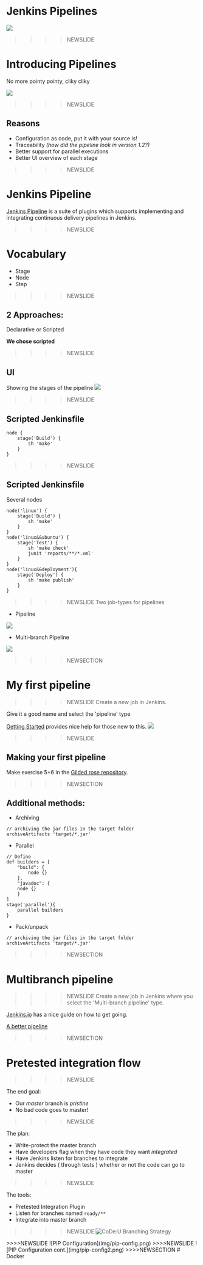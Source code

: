 # Jenkins Pipelines
![](img/jenkinslogo.png)

>>>>NEWSLIDE
# Introducing Pipelines
No more pointy pointy, cliky cliky

![](img/pointclick.jpeg)

>>>>NEWSLIDE
## Reasons
* Configuration as code, put it with your source is!
* Traceability *(how did the pipeline look in version 1.2?)*
* Better support for parallel executions
* Better UI overview of each stage

>>>>NEWSLIDE
# Jenkins Pipeline
[Jenkins Pipeline](https://jenkins.io/doc/book/pipeline/) is a suite of plugins which supports implementing and integrating continuous delivery pipelines in Jenkins.

>>>>NEWSLIDE
# Vocabulary

* Stage
* Node
* Step

>>>>NEWSLIDE
## 2 Approaches:

Declarative or Scripted

**We chose scripted**

>>>>NEWSLIDE
## UI
Showing the stages of the pipeline
![](img/pipeline.png)

>>>>NEWSLIDE
## Scripted Jenkinsfile

```
node {
    stage('Build') {
        sh 'make'
    }
}
```
>>>>NEWSLIDE
## Scripted Jenkinsfile
Several nodes
```
node('linux') {
    stage('Build') {
        sh 'make'
    }
}
node('linux&&ubuntu') {
    stage('Test') {
        sh 'make check'
        junit 'reports/**/*.xml'
    }
}
node('linux&&deployment'){
    stage('Deploy') {
        sh 'make publish'
    }
}
```

>>>>NEWSLIDE
Two job-types for pipelines

- Pipeline

![](img/job.pipeline.png)

- Multi-branch Pipeline

![](img/job.multibranch.pipeline.png)

>>>>NEWSECTION
# My first pipeline

>>>>NEWSLIDE
Create a new job in Jenkins.

Give it a good name and select the 'pipeline' type

[Getting Started](https://jenkins.io/doc/book/pipeline/getting-started/) provides nice help for those new to this.
![](img/new-item-creation.png)

>>>>NEWSLIDE
## Making your first pipeline
Make exercise 5+6 in the [Gilded rose repository](https://github.com/praqma-training/gildedrose).


>>>>NEWSECTION
## Additional methods:
- Archiving

```
// archiving the jar files in the target folder
archiveArtifacts 'target/*.jar'

```
- Parallel
```
// Define
def builders = [
	"build": {
		node {}
	},
	"javadoc": {
	node {}
	}
]
stage('parallel'){
	parallel builders
}

```

- Pack/unpack
```
// archiving the jar files in the target folder
archiveArtifacts 'target/*.jar'

```

>>>>NEWSECTION
# Multibranch pipeline

>>>>NEWSLIDE
Create a new job in Jenkins where you select the 'Multi-branch pipeline' type.

[Jenkins.io](https://jenkins.io/doc/book/pipeline/multibranch/) has a nice guide on how to get going.

[A better pipeline](http://localhost:8080/view/Pipelines/job/BetterPipeline/)


>>>>NEWSECTION
# Pretested integration flow

>>>>NEWSLIDE

The end goal:
- Our _master_ branch is _pristine_
- No bad code goes to master!

>>>>NEWSLIDE

The plan:
- Write-protect the master branch
- Have developers flag when they have code they want _integrated_
- Have Jenkins listen for branches to integrate
- Jenkins decides ( through tests ) whether or not the code can go to master

>>>>NEWSLIDE

The tools:
- Pretested Integration Plugin
- Listen for branches named `ready/**`
- Integrate into master branch

>>>>NEWSLIDE
![CoDe:U Branching Strategy](img/code-u-branching.png)
<!--- TODO Take Thierrys Git Phlow drawing instead of this --!>

>>>>NEWSLIDE
![PIP Configuration](img/pip-config.png)

>>>>NEWSLIDE
![PIP Configuration cont.](img/pip-config2.png)

>>>>NEWSECTION
# Docker
